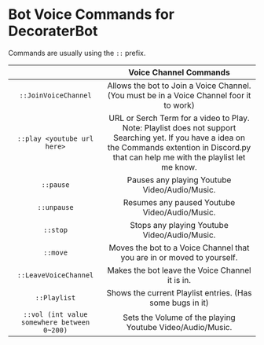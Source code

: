 # Bot Voice Commands for DecoraterBotCommands are usually using the `::` prefix.|   	| Voice Channel Commands	||:------:	|:-:	|| ``::JoinVoiceChannel``	| Allows the bot to Join a Voice Channel. (You must be in a Voice Channel foor it to work)	|| ``::play <youtube url here>``	| URL or Serch Term for a video to Play. Note: Playlist does not support Searching yet. If you have a idea on the Commands extention in Discord.py that can help me with the playlist let me know.	|| ``::pause``	| Pauses any playing Youtube Video/Audio/Music.	|| ``::unpause``	| Resumes any paused Youtube Video/Audio/Music.	|| ``::stop``	| Stops any playing Youtube Video/Audio/Music.	|| ``::move``	| Moves the bot to a Voice Channel that you are in or moved to yourself.	|| ``::LeaveVoiceChannel``	| Makes the bot leave the Voice Channel it is in.	|| ``::Playlist``	| Shows the current Playlist entries. (Has some bugs in it)	|| ``::vol (int value somewhere between 0~200)``	| Sets the Volume of the playing Youtube Video/Audio/Music.	|